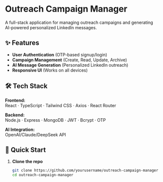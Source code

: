 # Outreach Campaign Manager

A full-stack application for managing outreach campaigns and generating AI-powered personalized LinkedIn messages.

## ✨ Features

- **User Authentication** (OTP-based signup/login)
- **Campaign Management** (Create, Read, Update, Archive)
- **AI Message Generation** (Personalized LinkedIn outreach)
- **Responsive UI** (Works on all devices)

## 🛠 Tech Stack

**Frontend:**  
React · TypeScript · Tailwind CSS · Axios · React Router

**Backend:**  
Node.js · Express · MongoDB · JWT · Bcrypt · OTP

**AI Integration:**  
OpenAI/Claude/DeepSeek API

## 🚀 Quick Start

1. **Clone the repo**
   ```bash
   git clone https://github.com/yourusername/outreach-campaign-manager.git
   cd outreach-campaign-manager

